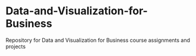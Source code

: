 # Data-and-Visualization-for-Business
Repository for Data and Visualization for Business course assignments and projects
